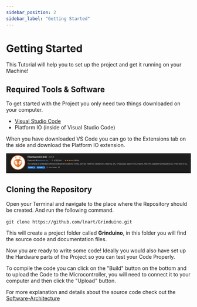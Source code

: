 ```yaml
---
sidebar_position: 2
sidebar_label: "Getting Started"
---
```


# Getting Started
This Tutorial will help you to set up the project and get it running on your Machine!

## Required Tools & Software

To get started with the Project you only need two things downloaded on your computer.

- [Visual Studio Code](https://code.visualstudio.com/)
- Platform IO (inside of Visual Studio Code)
 
When you have downloaded VS Code you can go to the Extensions tab on the side and download
the Platform IO extension.

![PlatformIO Logo](../assets/platformio-logo.png)

## Cloning the Repository

Open your Terminal and navigate to the place where the Repository should be created.
And run the following command.


`git clone https://github.com/lnart/Grinduino.git`

This will create a project folder called **Grinduino**, 
in this folder you will find the source code and documentation files.

Now you are ready to write some code! Ideally you would also have set up the 
Hardware parts of the Project so you can test your Code Properly.

To compile the code you can click on the "Build" button on the bottom
and to upload the Code to the Microcontroller, you will need to connect it 
to your computer and then click the "Upload" button.

For more explanation and details about the source code check out the [Software-Architecture](/docs/Contributor-Docs/software-architecture) 


